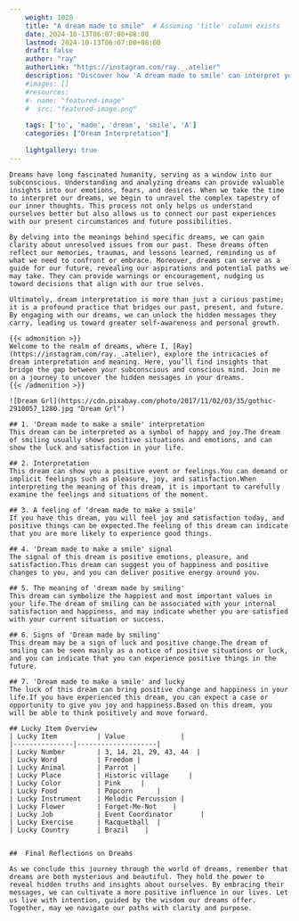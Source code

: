 ```yaml
---
    weight: 1020
    title: "A dream made to smile"  # Assuming 'title' column exists
    date: 2024-10-13T06:07:00+08:00
    lastmod: 2024-10-13T06:07:00+08:00
    draft: false
    author: "ray"
    authorLink: "https://instagram.com/ray._.atelier"
    description: "Discover how 'A dream made to smile' can interpret your future and uncover its significant meanings in your life."
    #images: []
    #resources:
    #- name: "featured-image"
    #  src: "featured-image.png"
    
    tags: ['to', 'made', 'dream', 'smile', 'A']
    categories: ["Dream Interpretation"]
    
    lightgallery: true
---
```

    
    Dreams have long fascinated humanity, serving as a window into our subconscious. Understanding and analyzing dreams can provide valuable insights into our emotions, fears, and desires. When we take the time to interpret our dreams, we begin to unravel the complex tapestry of our inner thoughts. This process not only helps us understand ourselves better but also allows us to connect our past experiences with our present circumstances and future possibilities.
    
    By delving into the meanings behind specific dreams, we can gain clarity about unresolved issues from our past. These dreams often reflect our memories, traumas, and lessons learned, reminding us of what we need to confront or embrace. Moreover, dreams can serve as a guide for our future, revealing our aspirations and potential paths we may take. They can provide warnings or encouragement, nudging us toward decisions that align with our true selves.
    
    Ultimately, dream interpretation is more than just a curious pastime; it is a profound practice that bridges our past, present, and future. By engaging with our dreams, we can unlock the hidden messages they carry, leading us toward greater self-awareness and personal growth.
    
    {{< admonition >}}
    Welcome to the realm of dreams, where I, [Ray](https://instagram.com/ray._.atelier), explore the intricacies of dream interpretation and meaning. Here, you’ll find insights that bridge the gap between your subconscious and conscious mind. Join me on a journey to uncover the hidden messages in your dreams.
    {{< /admonition >}}
    
    ![Dream Grl](https://cdn.pixabay.com/photo/2017/11/02/03/35/gothic-2910057_1280.jpg "Dream Grl")
    
    ## 1. 'Dream made to make a smile' interpretation
    This dream can be interpreted as a symbol of happy and joy.The dream of smiling usually shows positive situations and emotions, and can show the luck and satisfaction in your life.
    
    ## 2. Interpretation
    This dream can show you a positive event or feelings.You can demand or implicit feelings such as pleasure, joy, and satisfaction.When interpreting the meaning of this dream, it is important to carefully examine the feelings and situations of the moment.
    
    ## 3. A feeling of 'dream made to make a smile'
    If you have this dream, you will feel joy and satisfaction today, and positive things can be expected.The feeling of this dream can indicate that you are more likely to experience good things.
    
    ## 4. 'Dream made to make a smile' signal
    The signal of this dream is positive emotions, pleasure, and satisfaction.This dream can suggest you of happiness and positive changes to you, and you can deliver positive energy around you.
    
    ## 5. The meaning of 'dream made by smiling'
    This dream can symbolize the happiest and most important values in your life.The dream of smiling can be associated with your internal satisfaction and happiness, and may indicate whether you are satisfied with your current situation or success.
    
    ## 6. Signs of 'Dream made by smiling'
    This dream may be a sign of luck and positive change.The dream of smiling can be seen mainly as a notice of positive situations or luck, and you can indicate that you can experience positive things in the future.
    
    ## 7. 'Dream made to make a smile' and lucky
    The luck of this dream can bring positive change and happiness in your life.If you have experienced this dream, you can expect a case or opportunity to give you joy and happiness.Based on this dream, you will be able to think positively and move forward.
    
    ## Lucky Item Overview
    | Lucky Item          | Value              |
    |---------------|--------------------|
    | Lucky Number        | 3, 14, 21, 29, 43, 44  |
    | Lucky Word          | Freedom |
    | Lucky Animal        | Parrot |
    | Lucky Place         | Historic village     |
    | Lucky Color         | Pink     |
    | Lucky Food          | Popcorn      |
    | Lucky Instrument    | Melodic Percussion |
    | Lucky Flower        | Forget-Me-Not    |
    | Lucky Job           | Event Coordinator       |
    | Lucky Exercise      | Racquetball  |
    | Lucky Country       | Brazil    |
    
    
    ##  Final Reflections on Dreams
    
    As we conclude this journey through the world of dreams, remember that dreams are both mysterious and beautiful. They hold the power to reveal hidden truths and insights about ourselves. By embracing their messages, we can cultivate a more positive influence in our lives. Let us live with intention, guided by the wisdom our dreams offer. Together, may we navigate our paths with clarity and purpose.
    